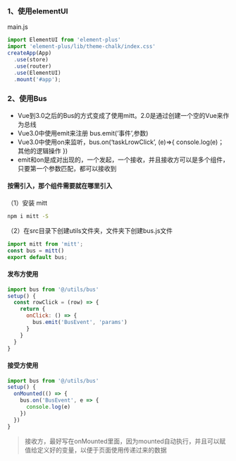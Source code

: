 ### 1、使用elementUI

main.js

```js
import ElementUI from 'element-plus'
import 'element-plus/lib/theme-chalk/index.css'
createApp(App)
  .use(store)
  .use(router)
  .use(ElementUI)
  .mount('#app');
```



### 2、使用Bus

- Vue到3.0之后的Bus的方式变成了使用mitt。2.0是通过创建一个空的Vue来作为总线
- Vue3.0中使用emit来注册 bus.emit(‘事件’,参数)
- Vue3.0中使用on来监听，bus.on(‘taskLrowClick’, (e)=>{ console.log(e)；其他的逻辑操作 })
- emit和on是成对出现的，一个发起，一个接收，并且接收方可以是多个组件，只要第一个参数匹配，都可以接收到

#### 按需引入，那个组件需要就在哪里引入

（1）安装 mitt

```bash
npm i mitt -S
```

（2）在src目录下创建utils文件夹，文件夹下创建bus.js文件

```js
import mitt from 'mitt';
const bus = mitt()
export default bus;
```

#### 发布方使用

```js
import bus from '@/utils/bus'
setup() {
  const rowClick = (row) => {
    return {
      onClick: () => {
        bus.emit('BusEvent', 'params')
      }
    }
  }
}
```

#### 接受方使用

```js
import bus from '@/utils/bus'
setup() {
  onMounted(() => {
    bus.on('BusEvent', e => {
      console.log(e)
    })
  })
}
```

> 接收方，最好写在onMounted里面，因为mounted自动执行，并且可以赋值给定义好的变量，以便于页面使用传递过来的数据























